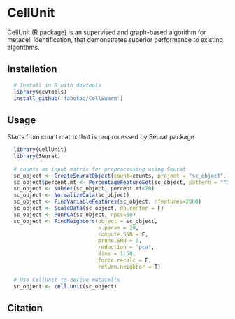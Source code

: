 # CellUnit
CellUnit (R package) is an supervised and graph-based algorithm for metacell identification, that demonstrates superior performance to existing algorithms.


## Installation
```R
  # Install in R with devtools
  library(devtools)
  install_github('fabotao/CellSwarm')
```

## Usage
Starts from count matrix that is proprocessed by Seurat package

```R
  library(CellUnit)
  library(Seurat) 
  
  # counts as input matrix for preprocessing using Seurat
  sc_object <- CreateSeuratObject(count=counts, project = "sc_object", min.cells = 3)
  sc_object$percent.mt <- PercentageFeatureSet(sc_object, pattern = "^MT-")
  sc_object <- subset(sc_object, percent.mt<20)
  sc_object <- NormalizeData(sc_object)
  sc_object <- FindVariableFeatures(sc_object, nfeatures=2000)
  sc_object <- ScaleData(sc_object, do.center = F)
  sc_object <- RunPCA(sc_object, npcs=50)
  sc_object <- FindNeighbors(object = sc_object,
                             k.param = 20, 
                             compute.SNN = F, 
                             prune.SNN = 0, 
                             reduction = "pca", 
                             dims = 1:50, 
                             force.recalc = F, 
                             return.neighbor = T)
  
  # Use CellUnit to derive metacells  
  sc_object <- cell.unit(sc_object)
```

## Citation


